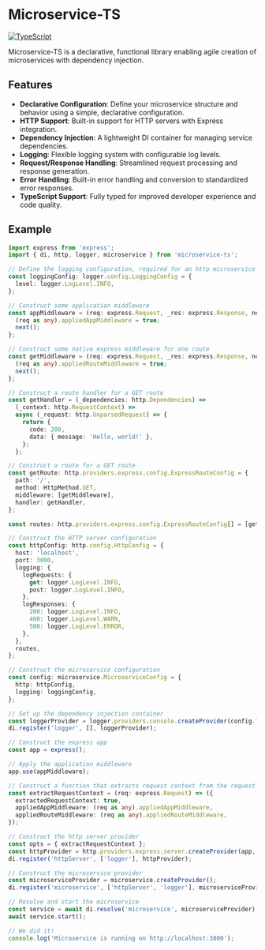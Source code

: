 # Microservice-TS

[![TypeScript](https://img.shields.io/badge/TypeScript-5.0+-blue.svg)](https://www.typescriptlang.org/)

Microservice-TS is a declarative, functional library enabling agile creation of microservices with dependency injection.

## Features

- **Declarative Configuration**: Define your microservice structure and behavior using a simple, declarative configuration.
- **HTTP Support**: Built-in support for HTTP servers with Express integration.
- **Dependency Injection**: A lightweight DI container for managing service dependencies.
- **Logging**: Flexible logging system with configurable log levels.
- **Request/Response Handling**: Streamlined request processing and response generation.
- **Error Handling**: Built-in error handling and conversion to standardized error responses.
- **TypeScript Support**: Fully typed for improved developer experience and code quality.

## Example

```typescript
import express from 'express';
import { di, http, logger, microservice } from 'microservice-ts';

// Define the logging configuration, required for an http microservice
const loggingConfig: logger.config.LoggingConfig = {
  level: logger.LogLevel.INFO,
};

// Construct some application middleware
const appMiddleware = (req: express.Request, _res: express.Response, next: express.NextFunction) => {
  (req as any).appliedAppMiddleware = true;
  next();
};

// Construct some native express middleware for one route
const getMiddleware = (req: express.Request, _res: express.Response, next: express.NextFunction) => {
  (req as any).appliedRouteMiddleware = true;
  next();
};

// Construct a route handler for a GET route
const getHandler = (_dependencies: http.Dependencies) => 
  (_context: http.RequestContext) =>
  async (_request: http.UnparsedRequest) => {
    return {
      code: 200,
      data: { message: 'Hello, world!' },
    };
  };

// Construct a route for a GET route
const getRoute: http.providers.express.config.ExpressRouteConfig = {
  path: '/',
  method: HttpMethod.GET,
  middleware: [getMiddleware],
  handler: getHandler,
};

const routes: http.providers.express.config.ExpressRouteConfig[] = [getRoute];

// Construct the HTTP server configuration
const httpConfig: http.config.HttpConfig = {
  host: 'localhost',
  port: 3000,
  logging: {
    logRequests: {
      get: logger.LogLevel.INFO,
      post: logger.LogLevel.INFO,
    },
    logResponses: {
      200: logger.LogLevel.INFO,
      400: logger.LogLevel.WARN,
      500: logger.LogLevel.ERROR,
    },
  },
  routes,
};

// Construct the microservice configuration
const config: microservice.MicroserviceConfig = {
  http: httpConfig,
  logging: loggingConfig,
};

// Set up the dependency injection container
const loggerProvider = logger.providers.console.createProvider(config.logging);
di.register('logger', [], loggerProvider);

// Construct the express app
const app = express();

// Apply the application middleware
app.use(appMiddleware);

// Construct a function that extracts request context from the request
const extractRequestContext = (req: express.Request) => ({ 
  extractedRequestContext: true,
  appliedAppMiddleware: (req as any).appliedAppMiddleware,
  appliedRouteMiddleware: (req as any).appliedRouteMiddleware,
});

// Construct the http server provider
const opts = { extractRequestContext };
const httpProvider = http.providers.express.server.createProvider(app, config.http, opts);
di.register('httpServer', ['logger'], httpProvider);

// Construct the microservice provider
const microserviceProvider = microservice.createProvider();
di.register('microservice', ['httpServer', 'logger'], microserviceProvider);

// Resolve and start the microservice
const service = await di.resolve('microservice', microserviceProvider);
await service.start();

// We did it!
console.log('Microservice is running on http://localhost:3000');
```
